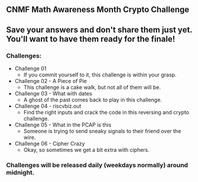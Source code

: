 ## CNMF Math Awareness Month Crypto Challenge

## Save your answers and don't share them just yet.  You'll want to have them ready for the finale!

### Challenges:
* Challenge 01
  - If you commit yourself to it, this challenge is within your grasp.
* Challenge 02 - A Piece of Pie
  - This challenge is a cake walk, but not all of them will be.
* Challenge 03 - What with dates
  - A ghost of the past comes back to play in this challenge.
* Challenge 04 - riscvbiz.out
  - Find the right inputs and crack the code in this reversing and crypto challenge.
* Challenge 05 - What in the PCAP is this
  - Someone is trying to send sneaky signals to their friend over the wire.
* Challenge 06 - Cipher Crazy
  - Okay, so sometimes we get a bit extra with ciphers. 

### Challenges will be released daily (weekdays normally) around midnight.
